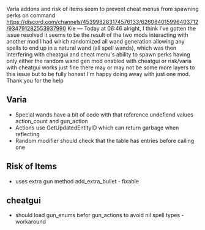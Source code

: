 Varia addons and risk of items seem to prevent cheat menus from spawning perks on command
https://discord.com/channels/453998283174576133/626084015996403712/934791282553937990
Kie — Today at 06:46
alright, I think I've gotten the issue resolved 
it seems to be the result of the two mods interacting with another mod I had which randomized all wand generation allowing any spells to end up in a natural wand (all spell wands), which was then interfering with cheatgui and cheat menu's ability to spawn perks
having only either the random wand gen mod enabled with cheatgui or risk/varia with cheatgui works just fine
there may or may not be some more layers to this issue but to be fully honest I'm happy doing away with just one mod. Thank you for the help


## Varia

- Special wands have a bit of code with that reference undefiend values action_count and gun_action
- Actions use GetUpdatedEntityID which can return garbage when reflecting
- Random modifier should check that the table has entries before calling one
## Risk of Items

- uses extra gun method add_extra_bullet - fixable

## cheatgui

- should load gun_enums befor gun_actions to avoid nil spell types - workaround
